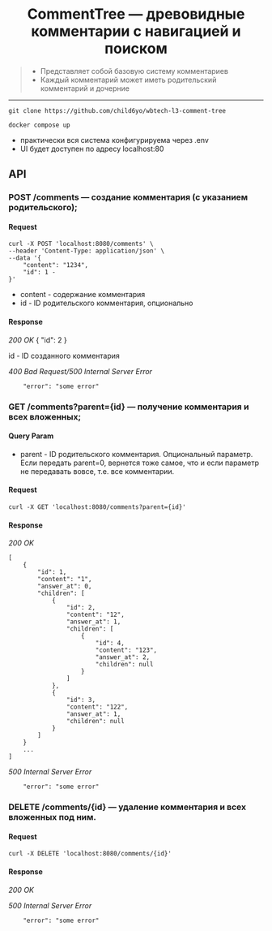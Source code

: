 <h1 align="center">CommentTree — древовидные комментарии с навигацией и поиском</h1>

> - Представляет собой базовую систему комментариев 
> - Каждый комментарий может иметь родительский комментарий и дочерние
---

```
git clone https://github.com/child6yo/wbtech-l3-comment-tree

docker compose up 
```
- практически вся система конфигурируема через .env
- UI будет доступен по адресу localhost:80

## API

### POST /comments — создание комментария (с указанием родительского);

#### Request
```
curl -X POST 'localhost:8080/comments' \
--header 'Content-Type: application/json' \
--data '{
    "content": "1234",
    "id": 1 - 
}'
```

- content - содержание комментария
- id - ID родительского комментария, опционально

#### Response 
*200 OK*
{
    "id": 2 
}

id - ID созданного комментария

*400 Bad Request/500 Internal Server Error*
```
    "error": "some error"
```

### GET /comments?parent={id} — получение комментария и всех вложенных;

#### Query Param

- parent - ID родительского комментария. Опциональный параметр. Если передать parent=0, вернется тоже самое, что и если параметр не передавать вовсе, т.е. все комментарии.

#### Request

```
curl -X GET 'localhost:8080/comments?parent={id}'
```

#### Response

*200 OK*
```
[
    {
        "id": 1,
        "content": "1",
        "answer_at": 0,
        "children": [
            {
                "id": 2,
                "content": "12",
                "answer_at": 1,
                "children": [
                    {
                        "id": 4,
                        "content": "123",
                        "answer_at": 2,
                        "children": null
                    }
                ]
            },
            {
                "id": 3,
                "content": "122",
                "answer_at": 1,
                "children": null
            }
        ]
    }
    ...
]
```

*500 Internal Server Error*
```
    "error": "some error"
```

### DELETE /comments/{id} — удаление комментария и всех вложенных под ним.

#### Request

```
curl -X DELETE 'localhost:8080/comments/{id}'
```

#### Response

*200 OK*

*500 Internal Server Error*
```
    "error": "some error"
```
